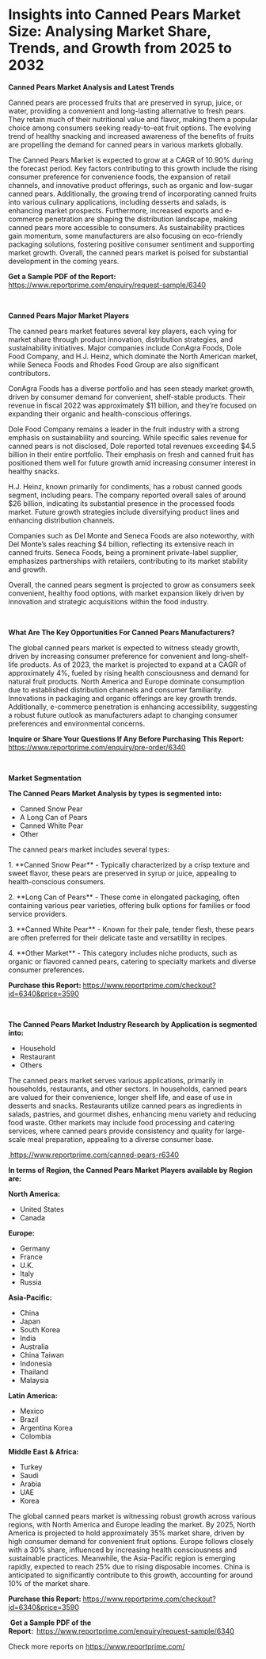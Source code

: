 <p><h1>Insights into Canned Pears Market Size: Analysing Market Share, Trends, and Growth from 2025 to 2032</h1></p><p><strong>Canned Pears Market Analysis and Latest Trends</strong></p>
<p><p>Canned pears are processed fruits that are preserved in syrup, juice, or water, providing a convenient and long-lasting alternative to fresh pears. They retain much of their nutritional value and flavor, making them a popular choice among consumers seeking ready-to-eat fruit options. The evolving trend of healthy snacking and increased awareness of the benefits of fruits are propelling the demand for canned pears in various markets globally.</p><p>The Canned Pears Market is expected to grow at a CAGR of 10.90% during the forecast period. Key factors contributing to this growth include the rising consumer preference for convenience foods, the expansion of retail channels, and innovative product offerings, such as organic and low-sugar canned pears. Additionally, the growing trend of incorporating canned fruits into various culinary applications, including desserts and salads, is enhancing market prospects. Furthermore, increased exports and e-commerce penetration are shaping the distribution landscape, making canned pears more accessible to consumers. As sustainability practices gain momentum, some manufacturers are also focusing on eco-friendly packaging solutions, fostering positive consumer sentiment and supporting market growth. Overall, the canned pears market is poised for substantial development in the coming years.</p></p>
<p><strong>Get a Sample PDF of the Report:&nbsp;</strong> <a href="https://www.reportprime.com/enquiry/request-sample/6340?utm_campaign=2746&utm_medium=2&utm_source=Github&utm_content=ia&utm_term=19032025&utm_id=canned-pears">https://www.reportprime.com/enquiry/request-sample/6340</a></p>
<p>&nbsp;</p>
<p><strong>Canned Pears Major Market Players</strong></p>
<p><p>The canned pears market features several key players, each vying for market share through product innovation, distribution strategies, and sustainability initiatives. Major companies include ConAgra Foods, Dole Food Company, and H.J. Heinz, which dominate the North American market, while Seneca Foods and Rhodes Food Group are also significant contributors.</p><p>ConAgra Foods has a diverse portfolio and has seen steady market growth, driven by consumer demand for convenient, shelf-stable products. Their revenue in fiscal 2022 was approximately $11 billion, and they’re focused on expanding their organic and health-conscious offerings.</p><p>Dole Food Company remains a leader in the fruit industry with a strong emphasis on sustainability and sourcing. While specific sales revenue for canned pears is not disclosed, Dole reported total revenues exceeding $4.5 billion in their entire portfolio. Their emphasis on fresh and canned fruit has positioned them well for future growth amid increasing consumer interest in healthy snacks.</p><p>H.J. Heinz, known primarily for condiments, has a robust canned goods segment, including pears. The company reported overall sales of around $26 billion, indicating its substantial presence in the processed foods market. Future growth strategies include diversifying product lines and enhancing distribution channels.</p><p>Companies such as Del Monte and Seneca Foods are also noteworthy, with Del Monte’s sales reaching $4 billion, reflecting its extensive reach in canned fruits. Seneca Foods, being a prominent private-label supplier, emphasizes partnerships with retailers, contributing to its market stability and growth.</p><p>Overall, the canned pears segment is projected to grow as consumers seek convenient, healthy food options, with market expansion likely driven by innovation and strategic acquisitions within the food industry.</p></p>
<p>&nbsp;</p>
<p><strong>What Are The Key Opportunities For Canned Pears Manufacturers?</strong></p>
<p><p>The global canned pears market is expected to witness steady growth, driven by increasing consumer preference for convenient and long-shelf-life products. As of 2023, the market is projected to expand at a CAGR of approximately 4%, fueled by rising health consciousness and demand for natural fruit products. North America and Europe dominate consumption due to established distribution channels and consumer familiarity. Innovations in packaging and organic offerings are key growth trends. Additionally, e-commerce penetration is enhancing accessibility, suggesting a robust future outlook as manufacturers adapt to changing consumer preferences and environmental concerns.</p></p>
<p><strong>Inquire or Share Your Questions If Any Before Purchasing This Report:</strong> <a href="https://www.reportprime.com/enquiry/pre-order/6340?utm_campaign=2746&utm_medium=2&utm_source=Github&utm_content=ia&utm_term=19032025&utm_id=canned-pears">https://www.reportprime.com/enquiry/pre-order/6340</a></p>
<p>&nbsp;</p>
<p><strong>Market Segmentation</strong></p>
<p><strong>The Canned Pears Market Analysis by types is segmented into:</strong></p>
<p><ul><li>Canned Snow Pear</li><li>A Long Can of Pears</li><li>Canned White Pear</li><li>Other</li></ul></p>
<p><p>The canned pears market includes several types: </p><p>1. **Canned Snow Pear** - Typically characterized by a crisp texture and sweet flavor, these pears are preserved in syrup or juice, appealing to health-conscious consumers. </p><p>2. **Long Can of Pears** - These come in elongated packaging, often containing various pear varieties, offering bulk options for families or food service providers. </p><p>3. **Canned White Pear** - Known for their pale, tender flesh, these pears are often preferred for their delicate taste and versatility in recipes. </p><p>4. **Other Market** - This category includes niche products, such as organic or flavored canned pears, catering to specialty markets and diverse consumer preferences.</p></p>
<p><strong>Purchase this Report:&nbsp;</strong><a href="https://www.reportprime.com/checkout?id=6340&price=3590&utm_campaign=2746&utm_medium=2&utm_source=Github&utm_content=ia&utm_term=19032025&utm_id=canned-pears">https://www.reportprime.com/checkout?id=6340&price=3590</a></p>
<p>&nbsp;</p>
<p><strong>The Canned Pears Market Industry Research by Application is segmented into:</strong></p>
<p><ul><li>Household</li><li>Restaurant</li><li>Others</li></ul></p>
<p><p>The canned pears market serves various applications, primarily in households, restaurants, and other sectors. In households, canned pears are valued for their convenience, longer shelf life, and ease of use in desserts and snacks. Restaurants utilize canned pears as ingredients in salads, pastries, and gourmet dishes, enhancing menu variety and reducing food waste. Other markets may include food processing and catering services, where canned pears provide consistency and quality for large-scale meal preparation, appealing to a diverse consumer base.</p></p>
<p><a href="https://www.reportprime.com/canned-pears-r6340?utm_campaign=2746&utm_medium=2&utm_source=Github&utm_content=ia&utm_term=19032025&utm_id=canned-pears">&nbsp;https://www.reportprime.com/canned-pears-r6340</a></p>
<p><strong>In terms of Region, the Canned Pears Market Players available by Region are:</strong></p>
<p>
    <p> <strong> North America: </strong>
        <ul>
            <li>United States</li>
            <li>Canada</li>
        </ul>
        </p> 
    <p> <strong> Europe: </strong>
        <ul>
            <li>Germany</li>
            <li>France</li>
            <li>U.K.</li>
            <li>Italy</li>
            <li>Russia</li>
        </ul>
        </p> 
    <p> <strong> Asia-Pacific: </strong>
        <ul>
            <li>China</li>
            <li>Japan</li>
            <li>South Korea</li>
            <li>India</li>
            <li>Australia</li>
            <li>China Taiwan</li>
            <li>Indonesia</li>
            <li>Thailand</li>
            <li>Malaysia</li>
        </ul>
        </p> 
    <p> <strong> Latin America: </strong>
        <ul>
            <li>Mexico</li>
            <li>Brazil</li>
            <li>Argentina Korea</li>
            <li>Colombia</li>
        </ul>
        </p> 
    <p> <strong> Middle East & Africa: </strong>
        <ul>
            <li>Turkey</li>
            <li>Saudi</li>
            <li>Arabia</li>
            <li>UAE</li>
            <li>Korea</li>
        </ul>
    </p>
    </p>
<p><p>The global canned pears market is witnessing robust growth across various regions, with North America and Europe leading the market. By 2025, North America is projected to hold approximately 35% market share, driven by high consumer demand for convenient fruit options. Europe follows closely with a 30% share, influenced by increasing health consciousness and sustainable practices. Meanwhile, the Asia-Pacific region is emerging rapidly, expected to reach 25% due to rising disposable incomes. China is anticipated to significantly contribute to this growth, accounting for around 10% of the market share.</p></p>
<p><strong>Purchase this Report: </strong><a href="https://www.reportprime.com/checkout?id=6340&price=3590&utm_campaign=2746&utm_medium=2&utm_source=Github&utm_content=ia&utm_term=19032025&utm_id=canned-pears">https://www.reportprime.com/checkout?id=6340&price=3590</a></p>
<p>&nbsp;<strong>Get a Sample PDF of the Report:&nbsp;&nbsp;</strong><a href="https://www.reportprime.com/enquiry/request-sample/6340?utm_campaign=2746&utm_medium=2&utm_source=Github&utm_content=ia&utm_term=19032025&utm_id=canned-pears">https://www.reportprime.com/enquiry/request-sample/6340</a></p>
<p><strong></strong></p>
<p>Check more reports on <a href="https://www.reportprime.com/?utm_campaign=2746&utm_medium=2&utm_source=Github&utm_content=ia&utm_term=19032025&utm_id=canned-pears">https://www.reportprime.com/</a></p>